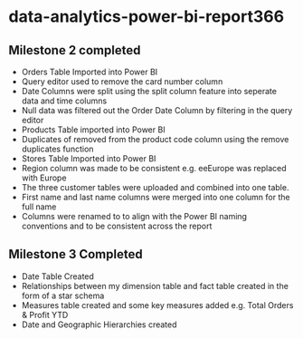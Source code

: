 # data-analytics-power-bi-report366

## Milestone 2 completed 
- Orders Table Imported into Power BI 
- Query editor used to remove the card number column
-  Date Columns were split using the split column feature into seperate data and time columns  
- Null data was filtered out the Order Date Column by filtering in the query editor 
- Products Table imported into Power BI
-  Duplicates of removed from the product code column using the remove duplicates function
- Stores Table Imported into Power BI
- Region column was made to be consistent e.g. eeEurope was replaced with Europe
- The three customer tables were uploaded and combined into one table.
- First name and last name columns were merged into one column for the full name
- Columns were renamed to to align with the Power BI naming conventions and to be consistent across the report

## Milestone 3 Completed
- Date Table Created
- Relationships between my dimension table and fact table created in the form of a star schema
- Measures table created and some key measures added e.g. Total Orders & Profit YTD 
- Date and Geographic Hierarchies created 

